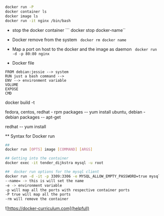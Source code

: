 ``` bash
docker run -P
docker container ls
docker image ls
docker run -it nginx /bin/bash
```
* stop the docker container
	``` docker stop docker-name``
* Docker remove from the system
	``` docker rm docker name```
* Map a port on host to the docker and the image as daemon
	``` docker run -d -p 80:80 nginx```

* Docker file
```
FROM debian:jessie --> system
RUN	just a bash command --> 
ENV --> environment variable
VOLUME
EXPOSE
CMD
```
docker build -t 

fedora, centos, redhat - rpm packages  -- yum install
ubuntu, debian - debian packages -- apt-get

redhat -- yum install

** Syntax for Docker run
``` bash
##
docker run [OPTS] image [COMMAND] [ARGS]

## Getting into the container
docker exec -it tender_dijkstra mysql -u root

##	docker run options for the mysql client		
docker run -d -it -p 3309:3306 -e MYSQL_ALLOW_EMPTY_PASSWORD=true mysql
--name= -> this is will set the name 
-e -> environment variable
-p will map all the ports with respective container ports 
-P true will map all the ports 
-rm will remove the container

```
![https://docker-curriculum.com](helpfull)
